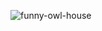 ![funny-owl-house](https://github.com/user-attachments/assets/f69ecdfd-97d1-4944-aa53-23f6221d08e5)
